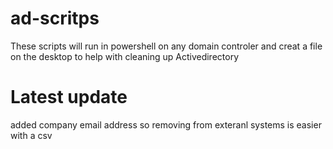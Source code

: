 # ad-scritps
These scripts will run in powershell on any domain controler and creat a file on the desktop to help with cleaning up Activedirectory

# Latest update
added company email address so removing from exteranl systems is easier with a csv